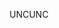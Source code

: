 <span data-ttu-id="34744-101">UNC</span><span class="sxs-lookup"><span data-stu-id="34744-101">UNC</span></span>